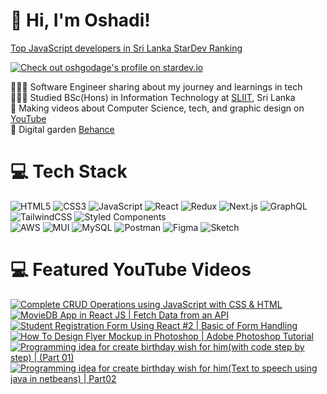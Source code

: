 

# 👋 Hi, I'm Oshadi!
[Top JavaScript developers in Sri Lanka StarDev Ranking](https://stardev.io/top/developers/javascript/in/sri_lanka/sri_lanka?page=3)

[![Check out oshgodage's profile on stardev.io](https://stardev.io/developers/oshgodage/badge/languages/global.svg)](https://stardev.io/developers/oshgodage)


👩🏻‍💻 Software Engineer sharing about my journey and learnings in tech<br/>
👩🏻‍🎓 Studied BSc(Hons) in Information Technology at [SLIIT](https://www.youtube.com/@SLIITtube), Sri Lanka<br/>
🎨 Making videos about Computer Science, tech, and graphic design on [YouTube](https://www.youtube.com/@learningzity)<br/>
🌷 Digital garden [Behance](https://www.behance.net/oshadigodage)<br/>


# 💻 Tech Stack

![HTML5](https://img.shields.io/badge/html5-%23E34F26.svg?style=for-the-badge&logo=html5&logoColor=white)
![CSS3](https://img.shields.io/badge/css3-%231572B6.svg?style=for-the-badge&logo=css3&logoColor=white)
![JavaScript](https://img.shields.io/badge/javascript-%23323330.svg?style=for-the-badge&logo=javascript&logoColor=%23F7DF1E)
![React](https://img.shields.io/badge/react-%2320232a.svg?style=for-the-badge&logo=react&logoColor=%2361DAFB)
![Redux](https://img.shields.io/badge/Redux-%23FF6F00.svg?style=for-the-badge&logo=redux&logoColor=white)
![Next.js](https://img.shields.io/badge/Next.js-%23000000.svg?style=for-the-badge&logo=next.js&logoColor=white)
![GraphQL](https://img.shields.io/badge/-GraphQL-E10098?style=for-the-badge&logo=graphql&logoColor=white)
![TailwindCSS](https://img.shields.io/badge/tailwindcss-%2338B2AC.svg?style=for-the-badge&logo=tailwind-css&logoColor=white)
![Styled Components](https://img.shields.io/badge/styled--components-DB7093?style=for-the-badge&logo=styled-components&logoColor=white)<br/>
![AWS](https://img.shields.io/badge/AWS-%232F5B7F.svg?style=for-the-badge&logo=amazonaws&logoColor=white)
![MUI](https://img.shields.io/badge/MUI-%230081CB.svg?style=for-the-badge&logo=mui&logoColor=white)
![MySQL](https://img.shields.io/badge/MySQL-%2300A4DB.svg?style=for-the-badge&logo=mysql&logoColor=white)
![Postman](https://img.shields.io/badge/Postman-%23FF6C37.svg?style=for-the-badge&logo=postman&logoColor=white)
![Figma](https://img.shields.io/badge/figma-%23F24E1E.svg?style=for-the-badge&logo=figma&logoColor=white)
![Sketch](https://img.shields.io/badge/Sketch-%23F7B500.svg?style=for-the-badge&logo=sketch&logoColor=white)

# 💻 Featured YouTube Videos
[![Complete CRUD Operations using JavaScript with CSS & HTML](https://ytcards.demolab.com/?id=MKD0Vsu0Ikw&title=Complete+CRUD+Operations+using+JavaScript+with+CSS+%26+HTML&lang=en&timestamp=1636628400&background_color=%230d1117&title_color=%23ffffff&stats_color=%23dedede&max_title_lines=1&width=250&border_radius=5&duration=77)](https://www.youtube.com/watch?v=MKD0Vsu0Ikw&t=77s)
[![MovieDB App in React JS | Fetch Data from an API](https://ytcards.demolab.com/?id=KveKdXSEV7A&title=MovieDB+App+in+React+JS+%7C+Fetch+Data+from+an+API&lang=en&timestamp=1636628400&background_color=%230d1117&title_color=%23ffffff&stats_color=%23dedede&max_title_lines=1&width=250&border_radius=5&duration=1572)](https://www.youtube.com/watch?v=KveKdXSEV7A&t=1572s)
[![Student Registration Form Using React #2 | Basic of Form Handling](https://ytcards.demolab.com/?id=T1-AICN3RsA&title=Student+Registration+Form+Using+React+%232+%7C+Basic+of+Form+Handling&lang=en&timestamp=1636628400&background_color=%230d1117&title_color=%23ffffff&stats_color=%23dedede&max_title_lines=1&width=250&border_radius=5&duration=129)](https://www.youtube.com/watch?v=T1-AICN3RsA)
[![How To Design Flyer Mockup in Photoshop | Adobe Photoshop Tutorial](https://ytcards.demolab.com/?id=luzXZn-4Svc&title=How+To+Design+Flyer+Mockup+in+Photoshop+%7C+Adobe+Photoshop+Tutorial&lang=en&timestamp=1636628400&background_color=%230d1117&title_color=%23ffffff&stats_color=%23dedede&max_title_lines=1&width=250&border_radius=5&duration=129)](https://www.youtube.com/watch?v=luzXZn-4Svc&t=129s)
[![Programming idea for create birthday wish for him(with code step by step) | (Part 01)](https://ytcards.demolab.com/?id=1yZV9qwYouw&title=Programming+idea+for+create+birthday+wish+for+him%28with+code+step+by+step%29+%7C+%28Part+01%29&lang=en&timestamp=1636628400&background_color=%230d1117&title_color=%23ffffff&stats_color=%23dedede&max_title_lines=1&width=250&border_radius=5&duration=240)](https://www.youtube.com/watch?v=1yZV9qwYouw)
[![Programming idea for create birthday wish for him(Text to speech using java in netbeans) | Part02](https://ytcards.demolab.com/?id=xrFfV8KaY0c&title=Programming+idea+for+create+birthday+wish+for+him%28Text+to+speech+using+java+in+netbeans%29+%7C+Part02&lang=en&timestamp=1636628400&background_color=%230d1117&title_color=%23ffffff&stats_color=%23dedede&max_title_lines=1&width=250&border_radius=5&duration=120)](https://www.youtube.com/watch?v=xrFfV8KaY0c&t=2s)

<!-- END YOUTUBE-CARDS -->
